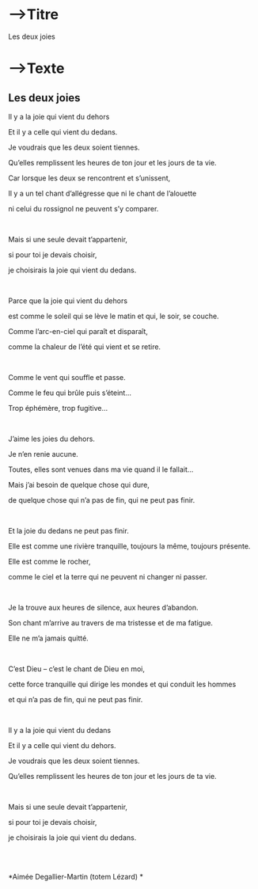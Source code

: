 # -->Titre

Les deux joies



# -->Texte



## Les deux joies



Il y a la joie qui vient du dehors

Et il y a celle qui vient du dedans.

Je voudrais que les deux soient tiennes.

Qu’elles remplissent les heures de ton jour et les jours de ta vie.

Car lorsque les deux se rencontrent et s’unissent,

Il y a un tel chant d’allégresse que ni le chant de l’alouette

ni celui du rossignol ne peuvent s’y comparer.

<br>

Mais si une seule devait t’appartenir,

si pour toi je devais choisir,

je choisirais la joie qui vient du dedans.

<br>

Parce que la joie qui vient du dehors

est comme le soleil qui se lève le matin et qui, le soir, se couche.

Comme l’arc-en-ciel qui paraît et disparaît,

comme la chaleur de l’été qui vient et se retire.

<br>

Comme le vent qui souffle et passe.

Comme le feu qui brûle puis s’éteint…

Trop éphémère, trop fugitive…

<br>

J’aime les joies du dehors.

Je n’en renie aucune.

Toutes, elles sont venues dans ma vie quand il le fallait…

Mais j’ai besoin de quelque chose qui dure,

de quelque chose qui n’a pas de fin, qui ne peut pas finir.

<br>

Et la joie du dedans ne peut pas finir.

Elle est comme une rivière tranquille, toujours la même, toujours présente.

Elle est comme le rocher,

comme le ciel et la terre qui ne peuvent ni changer ni passer.

<br>

Je la trouve aux heures de silence, aux heures d’abandon.

Son chant m’arrive au travers de ma tristesse et de ma fatigue.

Elle ne m’a jamais quitté.

<br>

C’est Dieu – c’est le chant de Dieu en moi,

cette force tranquille qui dirige les mondes et qui conduit les hommes

et qui n’a pas de fin, qui ne peut pas finir.

<br>

Il y a la joie qui vient du dedans

Et il y a celle qui vient du dehors.

Je voudrais que les deux soient tiennes.

Qu’elles remplissent les heures de ton jour et les jours de ta vie.

<br>

Mais si une seule devait t’appartenir,

si pour toi je devais choisir,

je choisirais la joie qui vient du dedans.

<br><br>

*Aimée Degallier-Martin (totem Lézard) *



